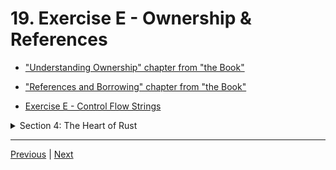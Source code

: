 # 19. Exercise E - Ownership & References

-   ["Understanding Ownership" chapter from "the Book"](https://doc.rust-lang.org/book/ch04-00-understanding-ownership.html)

-   ["References and Borrowing" chapter from "the Book"](https://doc.rust-lang.org/book/ch04-00-understanding-ownership.html)

-   [Exercise E - Control Flow Strings](https://github.com/CleanCut/ultimate_rust_crash_course/tree/main/exercise/e_ownership_references)


<details>
  <summary> Section 4: The Heart of Rust </summary>

  - [Codebase: s4_exercise_e](../codebase/s4_exercise_e/)

</details>

---

[Previous](./18_References-%26-Borrowing.md) | [Next](./20_Structs.md)
